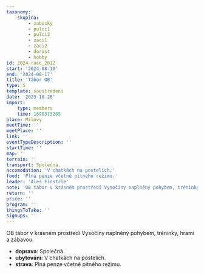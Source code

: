 ```yaml
---
taxonomy:
    skupina:
        - zabicky
        - pulci1
        - pulci2
        - zaci1
        - zaci2
        - dorost
        - hobby
id: 2024-race_2012
start: '2024-08-10'
end: '2024-08-17'
title: 'Tábor OB'
type: S
template: soustredeni
date: '2023-10-26'
import:
    type: members
    time: 1698313205
place: Milovy
meetTime: ''
meetPlace: ''
link: ''
eventTypeDescription: ''
startTime: ''
map: ''
terrain: ''
transport: Společná.
accomodation: 'V chatkách na postelích.'
food: 'Plná penze včetně pitného režimu.'
leader: 'Aleš Finstrle'
note: 'OB tábor v krásném prostředí Vysočiny naplněný pohybem, tréninky, hrami a zábavou.'
return: ''
price: ''
program: ''
thingsToTake: ''
signups: ''
---
```


OB tábor v krásném prostředí Vysočiny naplněný pohybem, tréninky, hrami a zábavou.
* **doprava**: Společná.
* **ubytování**: V chatkách na postelích.
* **strava**: Plná penze včetně pitného režimu.
